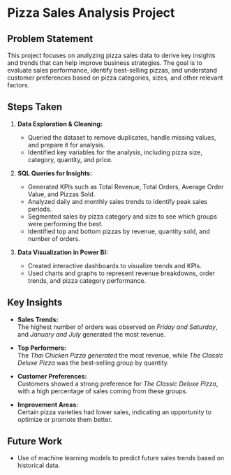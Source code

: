 # Pizza Sales Analysis Project

## Problem Statement
This project focuses on analyzing pizza sales data to derive key insights and trends that can help improve business strategies. The goal is to evaluate sales performance, identify best-selling pizzas, and understand customer preferences based on pizza categories, sizes, and other relevant factors.

## Steps Taken
1. **Data Exploration & Cleaning:**  
   - Queried the dataset to remove duplicates, handle missing values, and prepare it for analysis.
   - Identified key variables for the analysis, including pizza size, category, quantity, and price.

2. **SQL Queries for Insights:**  
   - Generated KPIs such as Total Revenue, Total Orders, Average Order Value, and Pizzas Sold.
   - Analyzed daily and monthly sales trends to identify peak sales periods.
   - Segmented sales by pizza category and size to see which groups were performing the best.
   - Identified top and bottom pizzas by revenue, quantity sold, and number of orders.

3. **Data Visualization in Power BI:**  
   - Created interactive dashboards to visualize trends and KPIs.
   - Used charts and graphs to represent revenue breakdowns, order trends, and pizza category performance.

## Key Insights
- **Sales Trends:**  
   The highest number of orders was observed on *Friday and Saturday*, and *January and July* generated the most revenue.

- **Top Performers:**  
   The *Thai Chicken Pizza generated* the most revenue, while *The Classic Deluxe Pizza* was the best-selling group by quantity.

- **Customer Preferences:**  
   Customers showed a strong preference for *The Classic Deluxe Pizza*, with a high percentage of sales coming from these groups.

- **Improvement Areas:**  
   Certain pizza varieties had lower sales, indicating an opportunity to optimize or promote them better.

## Future Work
- Use of machine learning models to predict future sales trends based on historical data.
